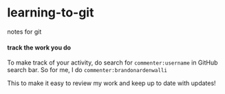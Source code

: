 # learning-to-git
notes for git

#### track the work you do

To make track of your activity, do search for `commenter:username` in GitHub search bar. So for me, I do `commenter:brandonardenwalli`

This to make it easy to review my work and keep up to date with updates!

